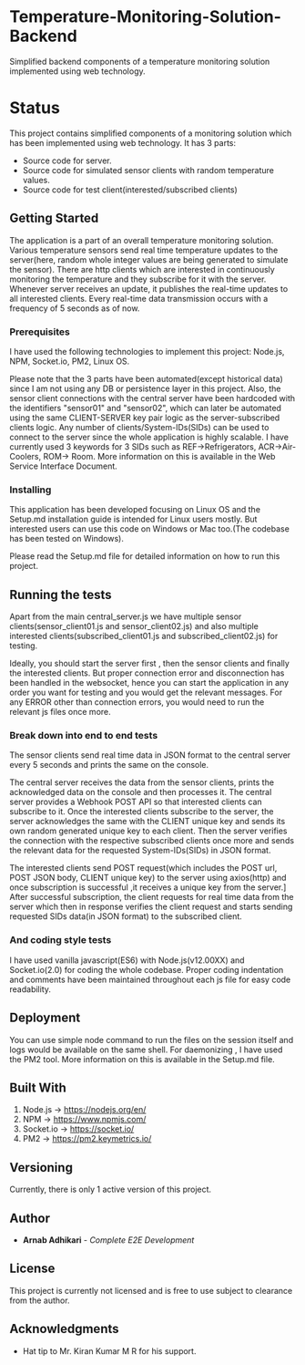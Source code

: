# Temperature-Monitoring-Solution-Backend

Simplified backend components of a temperature monitoring solution implemented using web technology.

# Status

This project contains simplified components of a monitoring solution which has been implemented using web
technology. It has 3 parts:
- Source code for server.
- Source code for simulated sensor clients with random temperature values.
- Source code for test client(interested/subscribed clients)

## Getting Started

The application is a part of an overall temperature monitoring solution. Various temperature
sensors send real time temperature updates to the server(here, random whole integer values are being generated to simulate the sensor). There are http clients which are interested in continuously monitoring the temperature and they subscribe for it with the server. Whenever server receives an update, it publishes the real-time updates to all interested clients. Every real-time data transmission occurs with a frequency of 5 seconds as of now.

### Prerequisites

I have used the following technologies to implement this project:
Node.js, NPM, Socket.io, PM2, Linux OS.

Please note that the 3 parts have been automated(except historical data) since I am not using any DB or persistence layer in this project. Also, the sensor client connections with the central server have been hardcoded with the identifiers "sensor01" and "sensor02", which can later be automated using the same CLIENT-SERVER key pair logic as the server-subscribed clients logic. Any number of clients/System-IDs(SIDs) can be used to connect to the server since the whole application is highly scalable. I have currently used 3 keywords for 3 SIDs such as REF->Refrigerators, ACR->Air-Coolers, ROM-> Room. More information on this is available in the Web Service Interface Document.

### Installing

This application has been developed focusing on Linux OS and the Setup.md installation guide is intended for Linux users mostly. But interested users can use this code on Windows or Mac too.(The codebase has been tested on Windows).

Please read the Setup.md file for detailed information on how to run this project.

## Running the tests

Apart from the main central_server.js we have multiple sensor clients(sensor_client01.js and sensor_client02.js) and also multiple interested clients(subscribed_client01.js and subscribed_client02.js) for testing.

Ideally, you should start the server first , then the sensor clients and finally the interested clients. But proper connection error and disconnection has been handled in the websocket, hence you can start the application in any order you want for testing and you would get the relevant messages.
For any ERROR other than connection errors, you would need to run the relevant js files once more.

### Break down into end to end tests

The sensor clients send real time data in JSON format to the central server every 5 seconds and prints the same on the console.

The central server receives the data from the sensor clients, prints the acknowledged data on the console and then processes it.
The central server provides a Webhook POST API so that interested clients can subscribe to it. Once the interested clients subscribe to the server, the server acknowledges the same with the CLIENT unique key and sends its own random generated unique key to each client.
Then the server verifies the connection with the respective subscribed clients once more and sends the relevant data for the requested System-IDs(SIDs) in JSON format.

The interested clients send POST request(which includes the POST url, POST JSON body, CLIENT unique key) to the server using axios(http) and once subscription is successful ,it receives a unique key from the server.]
After successful subscription, the client requests for real time data from the server which then in response verifies the client request and starts sending requested SIDs data(in JSON format) to the subscribed client.


### And coding style tests

I have used vanilla javascript(ES6) with Node.js(v12.00XX) and Socket.io(2.0) for coding the whole codebase.
Proper coding indentation and comments have been maintained throughout each js file for easy code readability.

## Deployment

You can use simple node command to run the files on the session itself and logs would be available on the same shell.
For daemonizing , I have used the PM2 tool. More information on this is available in the Setup.md file.

## Built With

1. Node.js -> https://nodejs.org/en/
2. NPM -> https://www.npmjs.com/
3. Socket.io -> https://socket.io/
4. PM2 -> https://pm2.keymetrics.io/

## Versioning

Currently, there is only 1 active version of this project.

## Author

* **Arnab Adhikari** - *Complete E2E Development*

## License

This project is currently not licensed and is free to use subject to clearance from the author.

## Acknowledgments

* Hat tip to Mr. Kiran Kumar M R for his support.